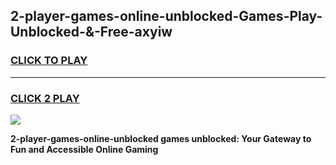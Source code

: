 
## 2-player-games-online-unblocked-Games-Play-Unblocked-&-Free-axyiw
<h3>
<a href="https://premium76.site?title=2-player-games-online-unblocked&ref=24A">CLICK TO PLAY</a></h3>
<hr>

<h3>
<a href="https://premium76.site?title=2-player-games-online-unblocked&ref=24A">CLICK 2 PLAY</a>
  
</h3>

<a href="https://premium76.site?title=2-player-games-online-unblocked&ref=24A"><img src="https://clearcache.store/games.png"></a>


**2-player-games-online-unblocked games unblocked: Your Gateway to Fun and Accessible Online Gaming**
